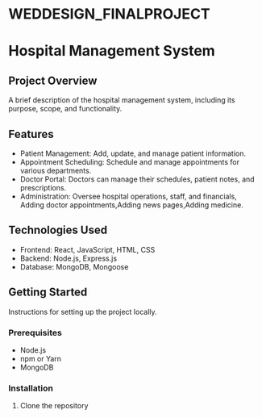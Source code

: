 # WEDDESIGN_FINALPROJECT
# Hospital Management System

## Project Overview
A brief description of the hospital management system, including its purpose, scope, and functionality.

## Features
- Patient Management: Add, update, and manage patient information.
- Appointment Scheduling: Schedule and manage appointments for various departments.
- Doctor Portal: Doctors can manage their schedules, patient notes, and prescriptions.
- Administration: Oversee hospital operations, staff, and financials,
  Adding doctor appointments,Adding news pages,Adding medicine.

## Technologies Used
- Frontend: React, JavaScript, HTML, CSS
- Backend: Node.js, Express.js
- Database: MongoDB, Mongoose

## Getting Started
Instructions for setting up the project locally.
### Prerequisites
- Node.js
- npm or Yarn
- MongoDB

### Installation
1. Clone the repository
